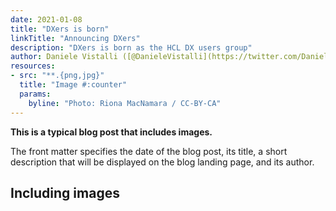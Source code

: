 ```yaml
---
date: 2021-01-08
title: "DXers is born"
linkTitle: "Announcing DXers"
description: "DXers is born as the HCL DX users group"
author: Daniele Vistalli ([@DanieleVistalli](https://twitter.com/DanieleVistalli))
resources:
- src: "**.{png,jpg}"
  title: "Image #:counter"
  params:
    byline: "Photo: Riona MacNamara / CC-BY-CA"
---
```


**This is a typical blog post that includes images.**

The front matter specifies the date of the blog post, its title, a short description that will be displayed on the blog landing page, and its author.

## Including images